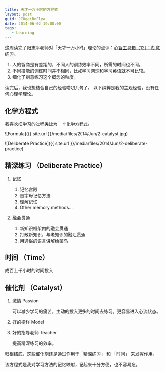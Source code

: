 ```yaml
---
title: 天才一万小时的方程式
layout: post
guid: J7UgeiBeFlya
date: 2014-06-02 19:00:00
tags:
   - Learning
---
```


这周读完了阳志平老师对「天才一万小时」理论的点评：[心智工具箱（12）：刻意练习](http://www.douban.com/note/260623954)。

1. 人的智商是有差距的，不同人的训练效率不同，所需的时间也不同。
2. 不同技能的训练时间并不相同，比如学习网球和学习英语就不可比较。
3. 细化了刻意练习这个概念的粒度。

读完后，我也想结合自己的经验唠叨几句了。 以下纯粹是我的主观经验，没有任何心理学理论。

## 化学方程式

我喜欢把学习的过程类比为一个化学方程式。

![Formula]({{ site.url }}/media/files/2014/Jun/2-catalyst.jpg)

![Deliberate Practice]({{ site.url }}/media/files/2014/Jun/2-deliberate-practice)

## 精深练习 （Deliberate Practice）

1. 记忆

    1. 记忆宫殿
    2. 首字母记忆方法
    3. 理解记忆
    4. Other memory methods...

2. 融会贯通

    1. 新知识框架内的融会贯通
    2. 打散新知识，与老知识的融汇贯通
    3. 用通俗的语言讲解给菜鸟

## 时间 （Time）

成百上千小时的时间投入

## 催化剂 （Catalyst）

1. 激情 Passion

    可以减少学习的痛苦，主动的投入更多的时间去练习。更容易进入心流状态。

2. 好的榜样 Model

3. 好的指导老师 Teacher

    提高精深练习的效率。


归根结底，这些催化剂还是通过作用于「精深练习」 和 「时间」 来发挥作用。


该方程式是我对学习方法的记忆映射，记起来十分方便，也不容易忘。